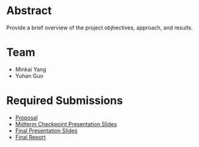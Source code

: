 # Abstract

Provide a brief overview of the project objhectives, approach, and results.

# Team

* Minkai Yang 
* Yuhan Guo

# Required Submissions

* [Proposal](proposal)
* [Midterm Checkpoint Presentation Slides](http://)
* [Final Presentation Slides](http://)
* [Final Report](report)
